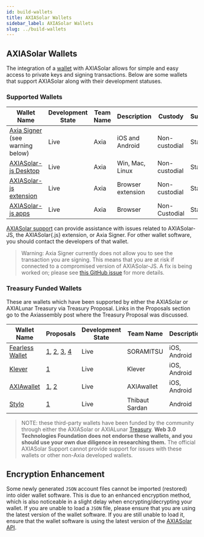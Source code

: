 ```yaml
---
id: build-wallets
title: AXIASolar Wallets
sidebar_label: AXIASolar Wallets
slug: ../build-wallets
---
```


## AXIASolar Wallets

The integration of a [wallet](../general/glossary.md#wallet) with AXIASolar allows for simple and easy access to
private keys and signing transactions. Below are some wallets that support AXIASolar along with their
development statuses.

### Supported Wallets

| Wallet Name                                                         | Development State | Team Name | Description       | Custody       | Supports |
| ------------------------------------------------------------------- | ----------------- | --------- | ----------------- | ------------- | -------- |
| [Axia Signer](https://www.axia.io/signer/) (see warning below)  | Live              | Axia    | iOS and Android   | Non-custodial | Staking  |
| [AXIASolar-js Desktop](https://github.com/axiasolar-js/apps/releases) | Live              | Axia    | Win, Mac, Linux   | Non-custodial | Staking  |
| [AXIASolar-js extension](https://github.com/axiasolar-js/extension)   | Live              | Axia    | Browser extension | Non-custodial | Staking  |
| [AXIASolar-js apps](https://axiasolar.js.org/apps/#/accounts)         | Live              | Axia    | Browser           | Non-Custodial | Staking  |

[AXIASolar support](https://support.axiacoin.network/) can provide assistance with issues related to
AXIASolar-JS, the AXIASolar{.js} extension, or Axia Signer. For other wallet software, you should
contact the developers of that wallet.

> Warning: Axia Signer currently does not allow you to see the transaction you are signing. This
> means that you are at risk if connected to a compromised version of AXIASolar-JS. A fix is being
> worked on; please see [this GitHub issue](https://github.com/axia-tech/axia-signer/issues/724)
> for more details.

### Treasury Funded Wallets

These are wallets which have been supported by either the AXIASolar or AXIALunar Treasury via Treasury Proposal. Links in the Proposals section go to the Axiassembly post where the Treasury Proposal was discussed.

| Wallet Name                                   | Proposals                                                                                                                                                                                           | Development State | Team Name      | Description  | Custody       | Supports |
| --------------------------------------------- | --------------------------------------------------------------------------------------------------------------------------------------------------------------------------------------------------- | ----------------- | -------------- | ------------ | ------------- | -------- |
| [Fearless Wallet](https://fearlesswallet.io/) | [1](https://axialunar.axiassembly.io/treasury/23), [2](https://axialunar.axiassembly.io/treasury/34), [3](https://axialunar.axiassembly.io/treasury/74), [4](https://axialunar.axiassembly.io/treasury/102) | Live              | SORAMITSU      | iOS, Android | Non-custodial | Staking  |
| [Klever](https://klever.io/)                  | [1](https://axialunar.axiassembly.io/treasury/91)                                                                                                                                                     | Live              | Klever         | iOS, Android | Non-custodial | Staking  |
| [AXIAwallet](https://axiawallet.io/)        | [1](https://axialunar.axiassembly.io/treasury/32), [2](https://axialunar.axiassembly.io/treasury/41)                                                                                                    | Live              | AXIAwallet    | iOS, Android | Non-custodial | Staking  |
| [Stylo](https://stylo-app.com/)               | [1](https://axiasolar.axiassembly.io/treasury/39)                                                                                                                                                   | Live              | Thibaut Sardan | Android      | Non-custodial | Staking  |

> NOTE: these third-party wallets have been funded by the community through either the AXIASolar or AXIALunar [Treasury](learn-treasury). **Web 3.0 Technologies Foundation does not endorse these wallets, and you should use your own due diligence in researching them.** The official AXIASolar Support cannot provide support for issues with these wallets or other non-Axia developed wallets.

## Encryption Enhancement

Some newly generated `JSON` account files cannot be imported (restored) into older wallet software.
This is due to an enhanced encryption method, which is also noticeable in a slight delay when
encrypting/decrypting your wallet. If you are unable to load a `JSON` file, please ensure that you
are using the latest version of the wallet software. If you are still unable to load it, ensure that
the wallet software is using the latest version of the [AXIASolar API](https://axiasolar.js.org/api/).

